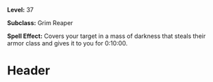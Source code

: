 <!-- TITLE: Spell Shroud Of Pain -->
<!-- SUBTITLE:  -->

**Level:** 37

**Subclass:** Grim Reaper

**Spell Effect:** Covers your target in a mass of darkness that steals their armor class and gives it to you for 0:10:00.
# Header